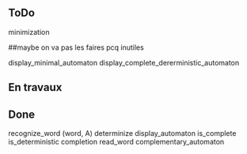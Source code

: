 ##  ToDo

minimization

##maybe on va pas les faires pcq inutiles

display_minimal_automaton
display_complete_dererministic_automaton

## En travaux


## Done

recognize_word (word, A)
determinize
display_automaton
is_complete
is_deterministic
completion
read_word
complementary_automaton